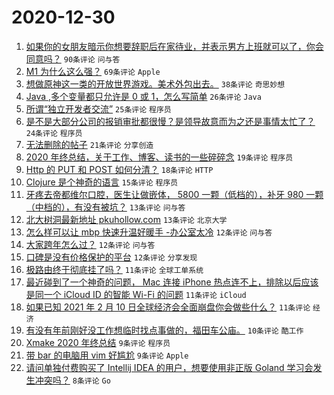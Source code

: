 # 2020-12-30

1. [如果你的女朋友暗示你想要辞职后在家待业，并表示男方上班就可以了，你会同意吗？](https://www.v2ex.com/t/740219) `90条评论` `问与答`
1. [M1 为什么这么强？](https://www.v2ex.com/t/740196) `69条评论` `Apple`
1. [想做原神这一类的开放世界游戏。美术外包出去。](https://www.v2ex.com/t/740270) `38条评论` `奇思妙想`
1. [Java ,多个变量都只允许是 0 或 1，怎么写简单](https://www.v2ex.com/t/740262) `26条评论` `Java`
1. [所谓“独立开发者交流”](https://www.v2ex.com/t/740233) `25条评论` `程序员`
1. [是不是大部分公司的报销审批都很慢？是领导故意而为之还是事情太忙了？](https://www.v2ex.com/t/740244) `24条评论` `程序员`
1. [无法删除的帖子](https://www.v2ex.com/t/740228) `21条评论` `分享创造`
1. [2020 年终总结，关于工作、博客、读书的一些碎碎念](https://www.v2ex.com/t/740181) `19条评论` `程序员`
1. [Http 的 PUT 和 POST 如何分清？](https://www.v2ex.com/t/740248) `18条评论` `HTTP`
1. [Clojure 是个神奇的语言](https://www.v2ex.com/t/740180) `15条评论` `程序员`
1. [牙疼去帝都维尔口腔，医生让做嵌体， 5800 一颗（低档的），补牙 980 一颗（中档的），有没有被坑？](https://www.v2ex.com/t/740229) `13条评论` `问与答`
1. [北大树洞最新地址 pkuhollow.com](https://www.v2ex.com/t/740186) `13条评论` `北京大学`
1. [怎么样可以让 mbp 快速升温好暖手 -办公室太冷](https://www.v2ex.com/t/740208) `12条评论` `问与答`
1. [大家跨年怎么过？](https://www.v2ex.com/t/740202) `12条评论` `问与答`
1. [口碑是没有价格保护的平台](https://www.v2ex.com/t/740199) `12条评论` `分享发现`
1. [极路由终于彻底挂了吗？](https://www.v2ex.com/t/740266) `11条评论` `全球工单系统`
1. [最近碰到了一个神奇的问题， Mac 连接 iPhone 热点连不上，排除以后应该是同一个 iCloud ID 的智能 Wi-Fi 的问题](https://www.v2ex.com/t/740238) `11条评论` `iCloud`
1. [如果已知 2021 年 2 月 10 日全球经济会全面崩盘你会做些什么？](https://www.v2ex.com/t/740234) `11条评论` `经济`
1. [有没有年前刚好没工作想临时找点事做的，福田车公庙。](https://www.v2ex.com/t/740222) `10条评论` `酷工作`
1. [Xmake 2020 年终总结](https://www.v2ex.com/t/740226) `9条评论` `程序员`
1. [带 bar 的电脑用 vim 好尴尬](https://www.v2ex.com/t/740207) `9条评论` `Apple`
1. [请问单独付费购买了 Intellij IDEA 的用户，想要使用非正版 Goland 学习会发生冲突吗？](https://www.v2ex.com/t/740296) `8条评论` `Go`
